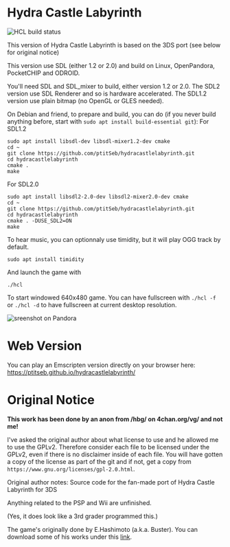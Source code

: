 # Hydra Castle Labyrinth

![HCL build status](https://api.travis-ci.org/ptitSeb/hydracastlelabyrinth.png "HCL build status")

This version of Hydra Castle Labyrinth is based on the 3DS port (see below for original notice)

This version use SDL (either 1.2 or 2.0) and build on Linux, OpenPandora, PocketCHIP and ODROID.

You'll need SDL and SDL_mixer to build, either version 1.2 or 2.0.
The SDL2 version use SDL Renderer and so is hardware accelerated.
The SDL1.2 version use plain bitmap (no OpenGL or GLES needed).

On Debian and friend, to prepare and build, you can do (if you never build anything before, start with `sudo apt install build-essential git`):
For SDL1.2
```
sudo apt install libsdl-dev libsdl-mixer1.2-dev cmake
cd ~
git clone https://github.com/ptitSeb/hydracastlelabyrinth.git
cd hydracastlelabyrinth
cmake .
make
```
For SDL2.0
```
sudo apt install libsdl2-2.0-dev libsdl2-mixer2.0-dev cmake
cd ~
git clone https://github.com/ptitSeb/hydracastlelabyrinth.git
cd hydracastlelabyrinth
cmake . -DUSE_SDL2=ON
make
```

To hear music, you can optionnaly use timidity, but it will play OGG track by default.
```
sudo apt install timidity
```
And launch the game with
```
./hcl
```
To start windowed 640x480 game. You can have fullscreen with `./hcl -f` or `./hcl -d` to have fullscreen at current desktop resolution.

![sreenshot on Pandora](screenshot.png "screenshot on Pandora")

# Web Version

You can play an Emscripten version directly on your browser here: https://ptitseb.github.io/hydracastlelabyrinth/

# Original Notice



**This work has been done by an anon from /hbg/ on 4chan.org/vg/ and not me!**




I've asked the original author about what license to use and he allowed me to use the GPLv2.
Therefore consider each file to be licensed under the GPLv2, even if there is no disclaimer inside of each file.
You will have gotten a copy of the license as part of the git and if not, get a copy from `https://www.gnu.org/licenses/gpl-2.0.html`.

Original author notes:
Source code for the fan-made port of Hydra Castle Labyrinth for 3DS

Anything related to the PSP and Wii are unfinished.

(Yes, it does look like a 3rd grader programmed this.)


The game's originally done by E.Hashimoto (a.k.a. Buster).
You can download some of his works under this [link](http://hp.vector.co.jp/authors/VA025956/).
